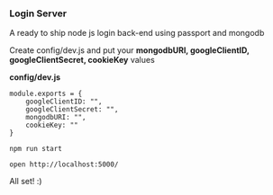 ### Login Server

A ready to ship node js login back-end using passport and mongodb

Create config/dev.js and put your **mongodbURI, googleClientID, googleClientSecret, cookieKey** values

**config/dev.js**
```
module.exports = {
    googleClientID: "",
    googleClientSecret: "",
    mongodbURI: "",
    cookieKey: ""
}
```

```
npm run start

open http://localhost:5000/
```

All set! :)

